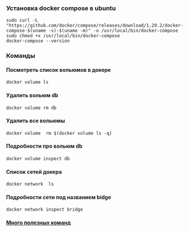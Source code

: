 ### Установка docker compose в ubuntu

````
sudo curl -L "https://github.com/docker/compose/releases/download/1.29.2/docker-compose-$(uname -s)-$(uname -m)" -o /usr/local/bin/docker-compose
sudo chmod +x /usr/local/bin/docker-compose
docker-compose --version
````

### Команды

#### Посмотреть список вольюмов в докере
`docker volume ls`

#### Удалить вольюм db
`docker volume rm db`

#### Удалить все вольюмы
`docker volume  rm $(docker volume ls -q)`

#### Подробности про вольюм db
`docker volume inspect db`

#### Список сетей докера
`docker network  ls`

#### Подробности сети под названием bidge
`docker network inspect bridge`

#### [Много полезных команд](https://habr.com/ru/company/ruvds/blog/450312/)




